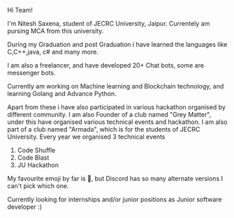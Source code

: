Hi Team!

I'm Nitesh Saxena, student of JECRC University, Jaipur. 
Currentely am pursing MCA from this university. 

During my Graduation and post Graduation i have learned the languages like C,C++,java, c# and many more. 

I am also a freelancer, and have developed 20+ Chat bots, some are messenger bots. 

Currently am working on Machine learning and Blockchain technology, and learning Golang and Advance Python.

Apart from these i have also participated in various hackathon organised by different community.
I am also Founder of a club named "Grey Matter", under this have organised various technical events and hackathon. 
I am also part of a club named "Armada", which is for the students of JECRC University. Every year we organised 3 technical events 
1. Code Shuffle 
2. Code Blast
3. JU Hackathon

My favourite emoji by far is 🤔, but Discord has so many alternate versions I can't pick which one.

Currently looking for internships and/or junior positions as Junior software developer :) 